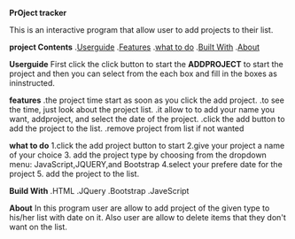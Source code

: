**PrOject tracker**

 This is an interactive program that allow user to add projects to their list.

**project Contents** 
.[Userguide](#userguide)
.[Features](#features)
.[what to do](#what-to-do)
.[Built With](#built-with)
.[About](#about)

**Userguide**
First click the click button to start the **ADDPROJECT**  to start the project and then you can select from the each box and fill in the boxes as ininstructed.

**features**
.the project time start as soon as you click the add project.
.to see the time, just look about the project list.
.it allow to to add your name you want, addproject, and select the date of the project.
.click the add button to add the project to the list.
.remove project from list if not wanted


**what to do**
1.click the add project button to start
2.give your project a name of your choice
3. add the project type by choosing from the dropdown menu: JavaScript,JQUERY,and Bootstrap
4.select your prefere date for the project
5. add the project to the list.

**Build With**
.HTML
.JQuery
.Bootstrap
.JaveScript

**About**
In this program user are allow to add project of the given type to his/her list with date on it. Also user are allow to delete items that they don't want on the list.

